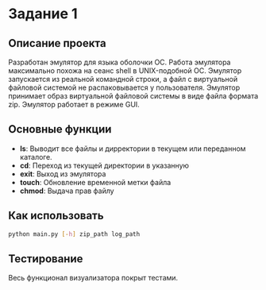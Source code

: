 # Задание 1

## Описание проекта

Разработан эмулятор для языка оболочки ОС. Работа
эмулятора максимально похожа на сеанс shell в UNIX-подобной ОС.
Эмулятор запускается из реальной командной строки, а файл с
виртуальной файловой системой не распаковывается у пользователя.
Эмулятор принимает образ виртуальной файловой системы в виде файла формата
zip. Эмулятор работает в режиме GUI.

## Основные функции

- **ls**: Выводит все файлы и дирректории в текущем или переданном каталоге.
- **cd**: Переход из текущей директории в указанную
- **exit**: Выход из эмулятора
- **touch**: Обновление временной метки файла
- **chmod**: Выдача прав файлу

## Как использовать

```bash
python main.py [-h] zip_path log_path
```

## Тестирование

Весь функционал визуализатора покрыт тестами.

